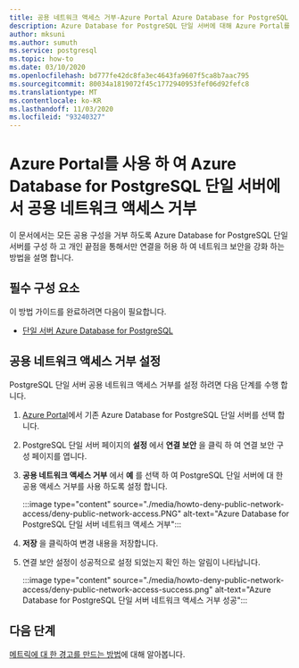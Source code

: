 ```yaml
---
title: 공용 네트워크 액세스 거부-Azure Portal Azure Database for PostgreSQL 단일 서버
description: Azure Database for PostgreSQL 단일 서버에 대해 Azure Portal를 사용 하 여 공용 네트워크 액세스 거부를 구성 하는 방법을 알아봅니다.
author: mksuni
ms.author: sumuth
ms.service: postgresql
ms.topic: how-to
ms.date: 03/10/2020
ms.openlocfilehash: bd777fe42dc8fa3ec4643fa9607f5ca8b7aac795
ms.sourcegitcommit: 80034a1819072f45c1772940953fef06d92fefc8
ms.translationtype: MT
ms.contentlocale: ko-KR
ms.lasthandoff: 11/03/2020
ms.locfileid: "93240327"
---
```

# <a name="deny-public-network-access-in-azure-database-for-postgresql-single-server-using-azure-portal"></a>Azure Portal를 사용 하 여 Azure Database for PostgreSQL 단일 서버에서 공용 네트워크 액세스 거부

이 문서에서는 모든 공용 구성을 거부 하도록 Azure Database for PostgreSQL 단일 서버를 구성 하 고 개인 끝점을 통해서만 연결을 허용 하 여 네트워크 보안을 강화 하는 방법을 설명 합니다.

## <a name="prerequisites"></a>필수 구성 요소

이 방법 가이드를 완료하려면 다음이 필요합니다.

* [단일 서버 Azure Database for PostgreSQL](quickstart-create-server-database-portal.md)

## <a name="set-deny-public-network-access"></a>공용 네트워크 액세스 거부 설정

PostgreSQL 단일 서버 공용 네트워크 액세스 거부를 설정 하려면 다음 단계를 수행 합니다.

1. [Azure Portal](https://portal.azure.com/)에서 기존 Azure Database for PostgreSQL 단일 서버를 선택 합니다.

1. PostgreSQL 단일 서버 페이지의 **설정** 에서 **연결 보안** 을 클릭 하 여 연결 보안 구성 페이지를 엽니다.

1. **공용 네트워크 액세스 거부** 에서 **예** 를 선택 하 여 PostgreSQL 단일 서버에 대 한 공용 액세스 거부를 사용 하도록 설정 합니다.

    :::image type="content" source="./media/howto-deny-public-network-access/deny-public-network-access.PNG" alt-text="Azure Database for PostgreSQL 단일 서버 네트워크 액세스 거부":::

1. **저장** 을 클릭하여 변경 내용을 저장합니다.

1. 연결 보안 설정이 성공적으로 설정 되었는지 확인 하는 알림이 나타납니다.

    :::image type="content" source="./media/howto-deny-public-network-access/deny-public-network-access-success.png" alt-text="Azure Database for PostgreSQL 단일 서버 네트워크 액세스 거부 성공":::

## <a name="next-steps"></a>다음 단계

[메트릭에 대 한 경고를 만드는 방법](howto-alert-on-metric.md)에 대해 알아봅니다.

